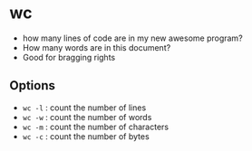 # wc

- how many lines of code are in my new awesome program?
- How many words are in this document?
- Good for bragging rights

## Options
- `wc -l` : count the number of lines
- `wc -w` : count the number of words
- `wc -m` : count the number of characters
- `wc -c` : count the number of bytes